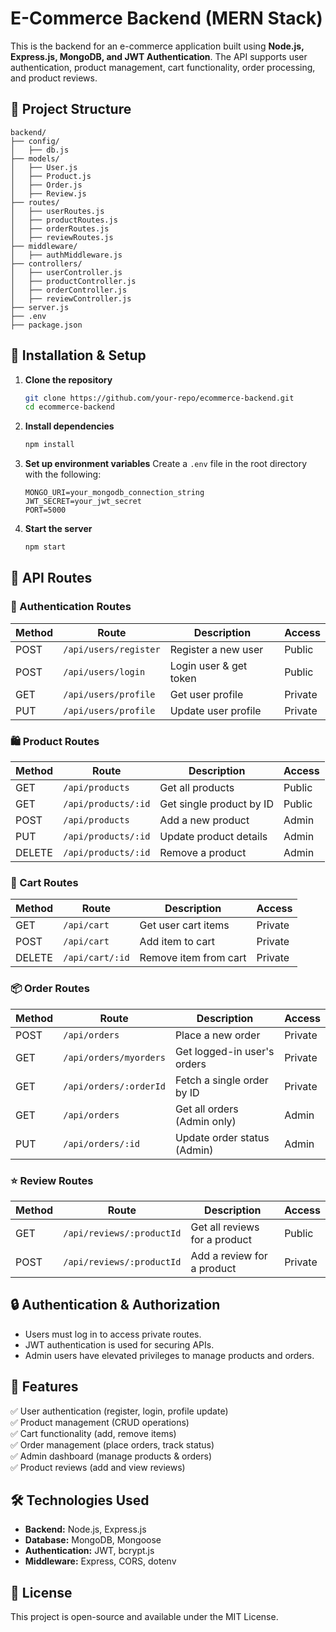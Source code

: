# E-Commerce Backend (MERN Stack)

This is the backend for an e-commerce application built using **Node.js, Express.js, MongoDB, and JWT Authentication**. The API supports user authentication, product management, cart functionality, order processing, and product reviews.

## 📁 Project Structure
```
backend/
├── config/
│   ├── db.js
├── models/
│   ├── User.js
│   ├── Product.js
│   ├── Order.js
│   ├── Review.js
├── routes/
│   ├── userRoutes.js
│   ├── productRoutes.js
│   ├── orderRoutes.js
│   ├── reviewRoutes.js
├── middleware/
│   ├── authMiddleware.js
├── controllers/
│   ├── userController.js
│   ├── productController.js
│   ├── orderController.js
│   ├── reviewController.js
├── server.js
├── .env
├── package.json
```

## 🚀 Installation & Setup
1. **Clone the repository**
   ```sh
   git clone https://github.com/your-repo/ecommerce-backend.git
   cd ecommerce-backend
   ```

2. **Install dependencies**
   ```sh
   npm install
   ```

3. **Set up environment variables**
   Create a `.env` file in the root directory with the following:
   ```env
   MONGO_URI=your_mongodb_connection_string
   JWT_SECRET=your_jwt_secret
   PORT=5000
   ```

4. **Start the server**
   ```sh
   npm start
   ```

## 🔹 API Routes

### 🔑 Authentication Routes
| Method | Route                | Description                  | Access  |
|--------|----------------------|------------------------------|---------|
| POST   | `/api/users/register` | Register a new user          | Public  |
| POST   | `/api/users/login`    | Login user & get token       | Public  |
| GET    | `/api/users/profile`  | Get user profile             | Private |
| PUT    | `/api/users/profile`  | Update user profile          | Private |

### 🛍️ Product Routes
| Method | Route                | Description                  | Access  |
|--------|----------------------|------------------------------|---------|
| GET    | `/api/products`       | Get all products             | Public  |
| GET    | `/api/products/:id`   | Get single product by ID     | Public  |
| POST   | `/api/products`       | Add a new product            | Admin   |
| PUT    | `/api/products/:id`   | Update product details       | Admin   |
| DELETE | `/api/products/:id`   | Remove a product             | Admin   |

### 🛒 Cart Routes
| Method | Route                | Description                  | Access  |
|--------|----------------------|------------------------------|---------|
| GET    | `/api/cart`           | Get user cart items          | Private |
| POST   | `/api/cart`           | Add item to cart             | Private |
| DELETE | `/api/cart/:id`       | Remove item from cart        | Private |

### 📦 Order Routes
| Method | Route                 | Description                      | Access  |
|--------|-----------------------|----------------------------------|---------|
| POST   | `/api/orders`          | Place a new order               | Private |
| GET    | `/api/orders/myorders` | Get logged-in user's orders     | Private |
| GET    | `/api/orders/:orderId` | Fetch a single order by ID      | Private |
| GET    | `/api/orders`          | Get all orders (Admin only)     | Admin   |
| PUT    | `/api/orders/:id`      | Update order status (Admin)     | Admin   |

### ⭐ Review Routes
| Method | Route                 | Description                  | Access  |
|--------|-----------------------|------------------------------|---------|
| GET    | `/api/reviews/:productId` | Get all reviews for a product | Public  |
| POST   | `/api/reviews/:productId` | Add a review for a product    | Private |

## 🔒 Authentication & Authorization
- Users must log in to access private routes.
- JWT authentication is used for securing APIs.
- Admin users have elevated privileges to manage products and orders.

## 🎯 Features
✅ User authentication (register, login, profile update)  
✅ Product management (CRUD operations)  
✅ Cart functionality (add, remove items)  
✅ Order management (place orders, track status)  
✅ Admin dashboard (manage products & orders)  
✅ Product reviews (add and view reviews)  

## 🛠️ Technologies Used
- **Backend:** Node.js, Express.js
- **Database:** MongoDB, Mongoose
- **Authentication:** JWT, bcrypt.js
- **Middleware:** Express, CORS, dotenv

## 📜 License
This project is open-source and available under the MIT License.
